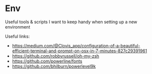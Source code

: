 # Env
Useful tools &amp; scripts I want to keep handy when setting up a new environment


Useful links:
* https://medium.com/@Clovis_app/configuration-of-a-beautiful-efficient-terminal-and-prompt-on-osx-in-7-minutes-827c29391961
* https://github.com/robbyrussell/oh-my-zsh
* https://github.com/powerline/fonts
* https://github.com/bhilburn/powerlevel9k
